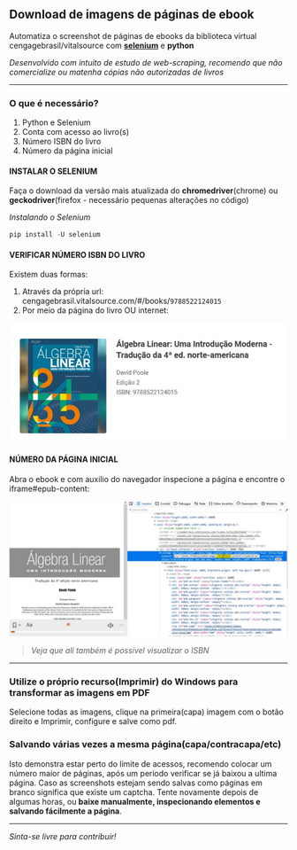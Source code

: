 ## Download de imagens de páginas de ebook
Automatiza o screenshot de páginas de ebooks da biblioteca virtual cengagebrasil/vitalsource com __[selenium](https://selenium-python.readthedocs.io/)__ e __python__
<br>

*Desenvolvido com intuito de estudo de web-scraping, recomendo que não comercialize ou matenha cópias não autorizadas de livros*

- - -
### O que é necessário?
1. Python e Selenium
2. Conta com acesso ao livro(s)
2. Número ISBN do livro
3. Número da página inicial

#### INSTALAR O SELENIUM
Faça o download da versão mais atualizada do __chromedriver__(chrome) ou __geckodriver__(firefox - necessário pequenas alterações no código)

*Instalando o Selenium*
```python
pip install -U selenium
```

#### VERIFICAR NÚMERO ISBN DO LIVRO
Existem duas formas:
1. Através da própria url: cengagebrasil.vitalsource.com/#/books/`9788522124015`
2. Por meio da página do livro OU internet:

![1](img/isbn.jpg)

#### NÚMERO DA PÁGINA INICIAL
Abra o ebook e com auxilio do navegador inspecione a página e encontre o iframe#epub-content:

![2](img/page.jpg)

> *Veja que ali também é possível visualizar o ISBN*
---
### Utilize o próprio recurso(Imprimir) do Windows para transformar as imagens em PDF
Selecione todas as imagens, clique na primeira(capa) imagem com o botão direito e Imprimir, configure e salve como pdf.

### Salvando várias vezes a mesma página(capa/contracapa/etc)
Isto demonstra estar perto do limite de acessos, recomendo colocar um número maior de páginas, após um período verificar se já baixou a ultima página.
Caso as screenshots estejam sendo salvas como páginas em branco significa que existe um captcha. Tente novamente depois de algumas horas, ou __baixe manualmente, inspecionando elementos e salvando fácilmente a página__.

- - -

*Sinta-se livre para contribuir!*
